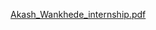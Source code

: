 [Akash_Wankhede_internship.pdf](https://github.com/user-attachments/files/22520420/Akash_Wankhede_internship.pdf)
